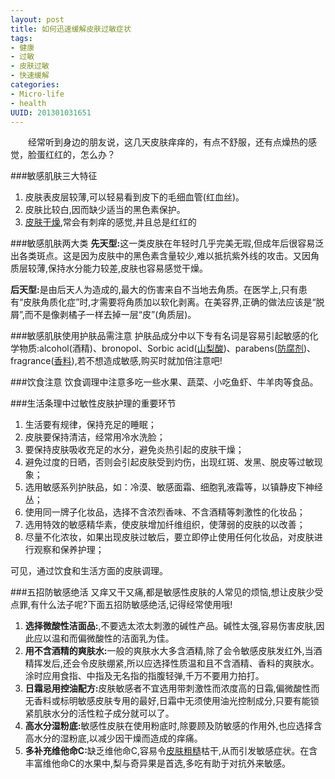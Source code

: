 ```yaml
--- 
layout: post
title: 如何迅速缓解皮肤过敏症状
tags: 
- 健康
- 过敏
- 皮肤过敏
- 快速缓解
categories:
- Micro-life
- health
UUID: 201301031651
---
```


  　　经常听到身边的朋友说，这几天皮肤痒痒的，有点不舒服，还有点燥热的感觉，脸蛋红红的，怎么办？

###敏感肌肤三大特征 
<ol>
<li>皮肤表皮层较薄,可以轻易看到皮下的毛细血管(红血丝)。 </li>
<li>皮肤比较白,因而缺少适当的黑色素保护。 </li>
<li><a href="http://baike.baidu.com/view/239163.htm" alt="皮肤干燥">皮肤干燥</a>,常会有刺痒的感觉,并且总是红红的 </li>
</ol>

###敏感肌肤两大类
<strong>先天型:</strong>这一类皮肤在年轻时几乎完美无瑕,但成年后很容易泛出各类斑点。这是因为皮肤中的黑色素含量较少,难以抵抗紫外线的攻击。又因角质层较薄,保持水分能力较差,皮肤也容易感觉干燥。 

<strong>后天型:</strong>是由后天人为造成的,最大的伤害来自不当地去角质。在医学上,只有患有“皮肤角质化症”时,才需要将角质加以软化剥离。在美容界,正确的做法应该是“脱屑”,而不是像剥橘子一样去掉一层“皮”(角质层)。 

###敏感肌肤使用护肤品需注意
护肤品成分中以下专有名词是容易引起敏感的化学物质:alcohol(酒精)、bronopol、Sorbic acid(<a href="http://baike.baidu.com/view/464069.htm">山梨酸</a>)、parabens(<a href="http://baike.baidu.com/view/140315.htm">防腐剂</a>)、fragrance(<a href="http://baike.baidu.com/view/30618.htm">香料</a>),若不想造成敏感,购买时就加倍注意吧!

###饮食注意
饮食调理中注意多吃一些水果、蔬菜、小吃鱼虾、牛羊肉等食品。

###生活条理中过敏性皮肤护理的重要环节
<ol>
<li>生活要有规律，保持充足的睡眠； </li>
<li>皮肤要保持清洁，经常用冷水洗脸； </li>
<li>要保持皮肤吸收充足的水分，避免炎热引起的皮肤干燥；</li> 
<li>避免过度的日晒，否则会引起皮肤受到灼伤，出现红斑、发黑、脱皮等过敏现象；</li> 
<li>选用敏感系列护肤品，如：冷漠、敏感面霜、细胞乳液霜等，以镇静皮下神经丛； </li>
<li>使用同一牌子化妆品，选择不含浓烈香味、不含酒精等刺激性的化妆品； </li>
<li>选用特效的敏感精华素，使皮肤增加纤维组织，使薄弱的皮肤的以改善； </li>
<li>尽量不化浓妆，如果出现皮肤过敏后，要立即停止使用任何化妆品，对皮肤进行观察和保养护理； </li>
</ol>
可见，通过饮食和生活方面的皮肤调理。 

###五招防敏感绝活 
又痒又干又痛,都是敏感性皮肤的人常见的烦恼,想让皮肤少受点罪,有什么法子呢?下面五招防敏感绝活,记得经常使用哦! 
<ol>
<li>
<strong>选择微酸性洁面品:</strong>,不要选太浓太刺激的碱性产品。碱性太强,容易伤害皮肤,因此应以温和而偏微酸性的洁面乳为佳。
</li>
<li>
<strong>用不含酒精的爽肤水:</strong>一般的爽肤水大多含酒精,除了会令敏感皮肤发红外,当酒精挥发后,还会令皮肤绷紧,所以应选择性质温和且不含酒精、香料的爽肤水。涂时应用食指、中指及无名指的指腹轻弹,千万不要用力拍打。
</li>
<li>
<strong>日霜忌用控油配方:</strong>皮肤敏感者不宜选用带刺激性而浓度高的日霜,偏微酸性而无香料或标明敏感皮肤专用的最好,日霜中无须使用油光控制成分,只要有能锁紧肌肤水分的活性粒子成分就可以了。
</li>
<li>
<strong>高水分湿粉底:</strong>敏感性皮肤在使用粉底时,除要顾及防敏感的作用外,也应选择含高水分的湿粉底,以减少因干燥而造成的痒痛。 
</li>
<li>
<strong>多补充维他命C:</strong>缺乏维他命C,容易令<a href="http://baike.baidu.com/view/1690972.htm">皮肤粗糙</a>枯干,从而引发敏感症状。在含丰富维他命C的水果中,梨与奇异果是首选,多吃有助于对抗外来敏感。
</li>
</o>

